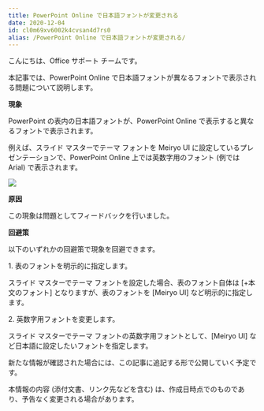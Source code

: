 ```yaml
---
title: PowerPoint Online で日本語フォントが変更される
date: 2020-12-04
id: cl0m69xv6002k4cvsan4d7rs0
alias: /PowerPoint Online で日本語フォントが変更される/
---
```


こんにちは、Office サポート チームです。

本記事では、PowerPoint Online で日本語フォントが異なるフォントで表示される問題について説明します。

**現象**

PowerPoint の表内の日本語フォントが、PowerPoint Online で表示すると異なるフォントで表示されます。

例えば、スライド マスターでテーマ フォントを Meiryo UI に設定しているプレゼンテーションで、PowerPoint Online 上では英数字用のフォント (例では Arial) で表示されます。

![](image1.png)  

**原因**

この現象は問題としてフィードバックを行いました。

**回避策**

以下のいずれかの回避策で現象を回避できます。

1\. 表のフォントを明示的に指定します。

スライド マスターでテーマ フォントを設定した場合、表のフォント自体は \[+本文のフォント\] となりますが、表のフォントを \[Meiryo UI\] など明示的に指定します。

2\. 英数字用フォントを変更します。

スライド マスターでテーマ フォントの英数字用フォントとして、\[Meiryo UI\] など日本語に設定したいフォントを指定します。

  
  
新たな情報が確認された場合には、この記事に追記する形で公開していく予定です。

本情報の内容 (添付文書、リンク先などを含む) は、作成日時点でのものであり、予告なく変更される場合があります。